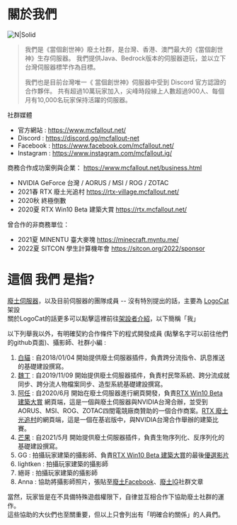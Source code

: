 # 關於我們
![N|Solid](https://www.mcfallout.net/uploads/7/7/9/4/77949402/1460258083.png)

> 我們是《當個創世神》廢土社群，是台灣、香港、澳門最大的《當個創世神》生存伺服器。
> 我們提供Java、Bedrock版本的伺服器遊玩，並以立下台灣伺服器標竿作為目標。
> 
> 我們也是目前台灣唯一《 當個創世神》伺服器中受到 Discord 官方認證的合作夥伴。
> 共有超過10萬玩家加入，尖峰時段線上人數超過900人、每個月有10,000名玩家保持活躍的伺服器。

社群媒體
- 官方網站 : https://www.mcfallout.net/
- Discord : https://discord.gg/mcfallout-net
- Facebook : https://www.facebook.com/mcfallout.net/
- Instagram : https://www.instagram.com/mcfallout.ig/

 商務合作成功案例與企業： https://www.mcfallout.net/business.html
 - NVIDIA GeForce 台灣 /  AORUS /  MSI /  ROG /  ZOTAC
 - 2021春 RTX 廢土光追村 https://rtx-village.mcfallout.net/
 - 2020秋 終極倒數 
 - 2020夏 RTX Win10 Beta 建築大賞 https://rtx.mcfallout.net/

曾合作的非商務單位：
 - 2021夏 MINENTU 臺大麥塊 <https://minecraft.myntu.me/>
 - 2022夏 SITCON 學生計算機年會 <https://sitcon.org/2022/sponsor>


# 這個 我們 是指?

[廢土伺服器]，以及目前伺服器的團隊成員 -- 沒有特別提出的話，主要為 [LogoCat] 架設  
關於LogoCat的話更多可以點擊這裡前往[架設者介紹]，以下簡稱「我」

以下列舉我以外，有明確契約合作條件下的程式開發成員 (點擊名字可以前往他們的github頁面)、攝影師、社群小編 : 
1. [白貓] : 自2018/01/04 開始提供廢土伺服器插件，負責跨分流指令、訊息推送的基礎建設撰寫。
2. [魏丁] : 自2019/11/09 開始提供廢土伺服器插件，負責村民幣系統、跨分流成就同步、跨分流人物檔案同步、造型系統基礎建設撰寫。
3. [阿任] : 自2020/6月 開始在廢土伺服器進行網頁開發，負責[RTX Win10 Beta 建築大賞] 網頁端，這是一個與廢土伺服器與NVIDIA台灣合辦，並受到AORUS、MSI、ROG、ZOTAC四間電競廠商贊助的一個合作商案。[RTX 廢土光追村]的網頁端，這是一個在基岩版中，與NVIDIA台灣合作舉辦的建築比賽。
4. [芒果] : 自2021/5月 開始提供廢土伺服器插件，負責生物序列化、反序列化的基礎建設撰寫。
5. GG : 拍攝玩家建築的攝影師、負責[RTX Win10 Beta 建築大賞]的最後[優選影片]
5. lightken : 拍攝玩家建築的攝影師
5. 絕哥 : 拍攝玩家建築的攝影師
6. Anna : 協助將攝影師照片，張貼至[廢土Facebook]、[廢土IG]社群文章

當然，玩家皆是在不具備特殊遊戲權限下，自律並互相合作下協助廢土社群的運作。  
這些協助的大伙們也至關重要，但以上只會列出有「明確合約關係」的人員們。

[廢土IG]: <https://www.instagram.com/mcfallout.ig/>
[廢土Facebook]: <https://www.facebook.com/mcfallout.net>
[廢土伺服器]: <https://mcfallout.net>
[廢土Discord]: <https://discord-invite.mcfallout.workers.dev/>
[架設者介紹]: <https://www.mcfallout.net/plugins.html>
[Logocat]: <https://github.com/kuohsuanlo>
[白貓]: <https://github.com/OowhitecatoO>
[魏丁]: <https://github.com/WeiKing1021>
[阿任]: <https://github.com/haer0248>
[芒果]: <https://github.com/Cutiemango>
[RTX Win10 Beta 建築大賞]: <https://rtx.mcfallout.net/>
[優選影片]: <https://www.youtube.com/watch?v=bNpxCWdCgjk>
[RTX 廢土光追村]: <https://rtx-village.mcfallout.net/>

